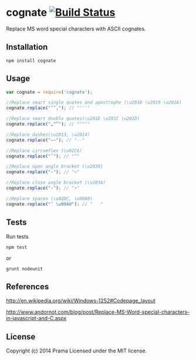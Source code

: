 # cognate [![Build Status](https://secure.travis-ci.org/vxtindia/cognate.png?branch=master)](http://travis-ci.org/vxtindia/cognate)

Replace MS word special characters with ASCII cognates.

## Installation
`npm install cognate`

## Usage
```javascript
var cognate = require('cognate');

//Replace smart single quotes and apostrophe (\u2018 \u2019 \u201A)
cognate.replace("‘’‚"); // "'''"

//Replace smart double quotes(\u201E \u201C \u201D)
cognate.replace("„“”"); // """""

//Replace dashes(\u2013, \u2014)
cognate.replace("–—"); // "--"

//Replace circumflex (\u02C6)
cognate.replace("ˆ"); // "^"

//Replace open angle bracket (\u2039)
cognate.replace("‹"); // "<"

//Replace close angle bracket (\u203A)
cognate.replace("›"); // ">"

//Replace spaces (\u02DC, \u00A0)
cognate.replace("˜ \u00A0"); // "   "

```

## Tests
Run tests

````
npm test
````

or

````
grunt nodeunit
````

## References
http://en.wikipedia.org/wiki/Windows-1252#Codepage_layout

http://www.andornot.com/blog/post/Replace-MS-Word-special-characters-in-javascript-and-C.aspx

## License
Copyright (c) 2014 Prama
Licensed under the MIT license.
